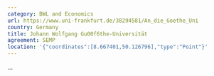 ```yaml
---
category: BWL and Economics
url: https://www.uni-frankfurt.de/38294581/An_die_Goethe_Uni
country: Germany
title: Johann Wolfgang Gu00f6the-Universität
agreement: SEMP
location: '{"coordinates":[8.667401,50.126796],"type":"Point"}'
---
```

...